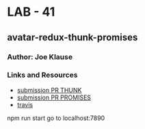 
# LAB - 41

## avatar-redux-thunk-promises

### Author: Joe Klause

### Links and Resources
* [submission PR THUNK](https://github.com/JKlause/)
* [submission PR PROMISES](https://github.com/JKlause)
* [travis](https://travis-ci.com/JKlause/)

npm run start
go to localhost:7890
